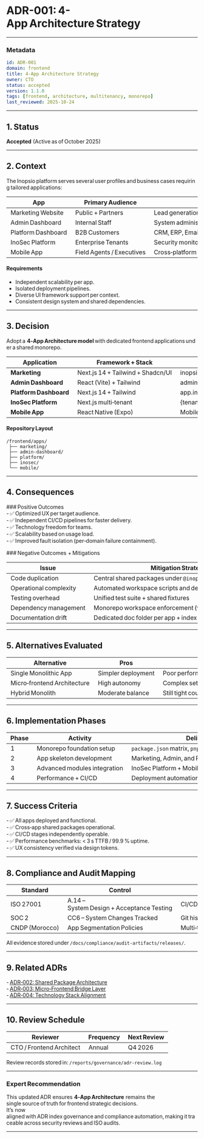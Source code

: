# ADR-001: 4-App Architecture Strategy

***

### Metadata

```yaml
id: ADR-001
domain: frontend
title: 4-App Architecture Strategy
owner: CTO
status: accepted
version: 1.1.0
tags: [frontend, architecture, multitenancy, monorepo]
last_reviewed: 2025-10-24
```

***

## 1. Status  
**Accepted** (Active as of October 2025)

***

## 2. Context  

The Inopsio platform serves several user profiles and business cases requiring tailored applications:  

| App | Primary Audience | Purpose |
|------|------------------|----------|
| Marketing Website | Public + Partners | Lead generation + SEO |
| Admin Dashboard | Internal Staff | System administration |
| Platform Dashboard | B2B Customers | CRM, ERP, Email automation |
| InoSec Platform | Enterprise Tenants | Security monitoring + threat management |
| Mobile App | Field Agents / Executives | Cross‑platform access |

#### Requirements
- Independent scalability per app.  
- Isolated deployment pipelines.  
- Diverse UI framework support per context.  
- Consistent design system and shared dependencies.  

***

## 3. Decision  

Adopt a **4‑App Architecture model** with dedicated frontend applications under a shared monorepo.  

| Application | Framework + Stack | Domain | Primary Role |
|---------------|-------------------|----------|----------------|
| **Marketing** | Next.js 14 + Tailwind + Shadcn/UI | inopsio.com | Public site, CMS, blog |
| **Admin Dashboard** | React (Vite) + Tailwind | admin.inopsio.com | Admin portal + supervision |
| **Platform Dashboard** | Next.js 14 + Tailwind | app.inopsio.com | CRM + ERP modules |
| **InoSec Platform** | Next.js multi‑tenant | {tenant}.inosec.com | Security center |
| **Mobile App** | React Native (Expo) | Mobile stores | Offline‑capable client |

#### Repository Layout
```
/frontend/apps/
 ├── marketing/
 ├── admin-dashboard/
 ├── platform/
 ├── inosec/
 └── mobile/
```

***

## 4. Consequences  

### Positive Outcomes  
- ✅ Optimized UX per target audience.  
- ✅ Independent CI/CD pipelines for faster delivery.  
- ✅ Technology freedom for teams.  
- ✅ Scalability based on usage load.  
- ✅ Improved fault isolation (per‑domain failure containment).  

### Negative Outcomes + Mitigations  

| Issue | Mitigation Strategy |
|--------|----------------------|
| Code duplication | Central shared packages under `@inopsio/*` |
| Operational complexity | Automated workspace scripts and deployment orchestration |
| Testing overhead | Unified test suite + shared fixtures |
| Dependency management | Monorepo workspace enforcement (via pnpm) |
| Documentation drift | Dedicated doc folder per app + index summary |

***

## 5. Alternatives Evaluated  

| Alternative | Pros | Cons | Reason Rejected |
|---------------|-------|-------|----------------|
| Single Monolithic App | Simpler deployment | Poor performance / scalability | Unfit for multi‑tenant use cases |
| Micro‑frontend Architecture | High autonomy | Complex setup + runtime degradation | Too costly vs. benefit |
| Hybrid Monolith | Moderate balance | Still tight coupling and limited scalability | Insufficient flexibility |

***

## 6. Implementation Phases  

| Phase | Activity | Deliverables |
|---------|-------------|--------------|
| 1 | Monorepo foundation setup | `package.json` matrix, `pnpm`, shared packages |
| 2 | App skeleton development | Marketing, Admin, and Platform dashboards |
| 3 | Advanced modules integration | InoSec Platform + Mobile app |
| 4 | Performance + CI/CD | Deployment automation and monitoring dashboards |

***

## 7. Success Criteria  
- ✅ All apps deployed and functional.  
- ✅ Cross‑app shared packages operational.  
- ✅ CI/CD stages independently operable.  
- ✅ Performance benchmarks: < 3 s TTFB / 99.9 % uptime.  
- ✅ UX consistency verified via design tokens.  

***

## 8. Compliance and Audit Mapping  

| Standard | Control | Evidence |
|------------|----------|-----------|
| ISO 27001 | A.14 – System Design + Acceptance Testing | CI/CD test reports |
| SOC 2 | CC6 – System Changes Tracked | Git history and ADR record |
| CNDP (Morocco) | App Segmentation Policies | Multi‑tenant architecture review |

All evidence stored under `/docs/compliance/audit-artifacts/releases/`.

***

## 9. Related ADRs  
- [ADR‑002: Shared Package Architecture](./002-shared-package-architecture.md)  
- [ADR‑003: Micro‑Frontend Bridge Layer](./003-micro-frontend-bridge-layer.md)  
- [ADR‑004: Technology Stack Alignment](./004-technology-stack-alignment.md)

***

## 10. Review Schedule  
| Reviewer | Frequency | Next Review |
|------------|-------------|--------------|
| CTO / Frontend Architect | Annual | Q4 2026 |

Review records stored in: `/reports/governance/adr-review.log`

***

### Expert Recommendation  
This updated ADR ensures **4‑App Architecture** remains the single source of truth for frontend strategic decisions.  
It’s now aligned with ADR index governance and compliance automation, making it traceable across security reviews and ISO audits.

***
